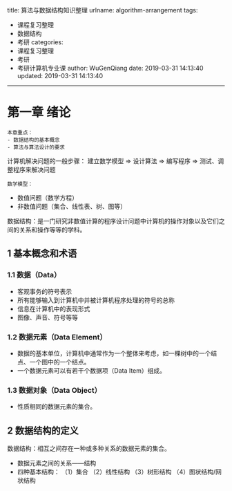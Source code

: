 title: 算法与数据结构知识整理
urlname: algorithm-arrangement
tags:
  - 课程复习整理
  - 数据结构
  - 考研
categories:
  - 课程复习整理
  - 考研
  - 考研计算机专业课
author: WuGenQiang
date: 2019-03-31 14:13:40
updated: 2019-03-31 14:13:40
---

# 第一章 绪论

    本章重点：
    - 数据结构的基本概念
    - 算法与算法设计的要求

计算机解决问题的一般步骤：
建立数学模型 => 设计算法 => 编写程序 => 测试、调整程序来解决问题

    数学模型：
* 数值问题（数学方程）
* 非数值问题（集合、线性表、树、图等）

数据结构：是一门研究非数值计算的程序设计问题中计算机的操作对象以及它们之间的关系和操作等等的学科。

## 1 基本概念和术语

### 1.1 数据（Data）

* 客观事务的符号表示
* 所有能够输入到计算机中并被计算机程序处理的符号的总称
* 信息在计算机中的表现形式
* 图像、声音、符号等等

### 1.2 数据元素（Data Element）

* 数据的基本单位，计算机中通常作为一个整体来考虑，如一棵树中的一个结点、一个图中的一个结点。
* 一个数据元素可以有若干个数据项（Data Item）组成。

### 1.3 数据对象（Data Object）

* 性质相同的数据元素的集合。

## 2 数据结构的定义

数据结构：相互之间存在一种或多种关系的数据元素的集合。
* 数据元素之间的关系——结构
* 四种基本结构：
（1）集合
（2）线性结构
（3）树形结构
（4）图状结构/网状结构
